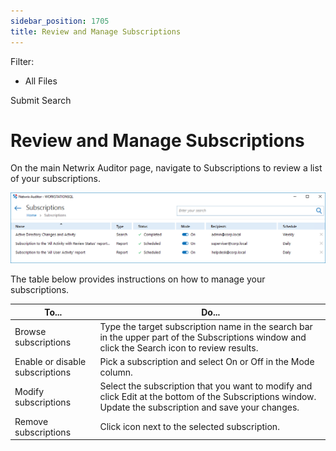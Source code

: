 ```yaml
---
sidebar_position: 1705
title: Review and Manage Subscriptions
---
```


Filter: 

* All Files

Submit Search

# Review and Manage Subscriptions

On the main Netwrix Auditor page, navigate to Subscriptions to review a list of your subscriptions.

![](../../../../../../static/images/Auditor_10.7/Content/Resources/Images/Auditor/AuditIntel/Subscription.png)

The table below provides instructions on how to manage your subscriptions.

| To... | Do... |
| --- | --- |
| Browse subscriptions | Type the target subscription name in the search bar in the upper part of the Subscriptions window and click the Search icon to review results. |
| Enable or disable subscriptions | Pick a subscription and select On or Off in the Mode column. |
| Modify subscriptions | Select the subscription that you want to modify and click Edit at the bottom of the Subscriptions window. Update the subscription and save your changes. |
| Remove subscriptions | Click  icon next to the selected subscription. |